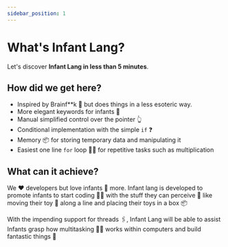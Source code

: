 ```yaml
---
sidebar_position: 1
---
```


# What's Infant Lang?

Let's discover **Infant Lang in less than 5 minutes**.

## How did we get here?

- Inspired by Brainf**k 🧠 but does things in a less esoteric way.
- More elegant keywords for infants 👶
- Manual simplified control over the pointer 👆
- Conditional implementation with the simple `if` ❓
- Memory 📦 for storing temporary data and manipulating it
- Easiest one line `for` loop 🏃‍♀️ for repetitive tasks such as multiplication

## What can it achieve?

We ❤ developers but love infants 👶 more. Infant lang is developed to promote infants to start coding 👩‍💻 with the stuff they can perceive 🦕 like moving their toy 🧸 along a line and placing their toys in a box 📦 

With the impending support for threads 🖇,  Infant Lang will be able to assist Infants grasp how multitasking 🤹‍♀️ works within computers and build fantastic things 🧱